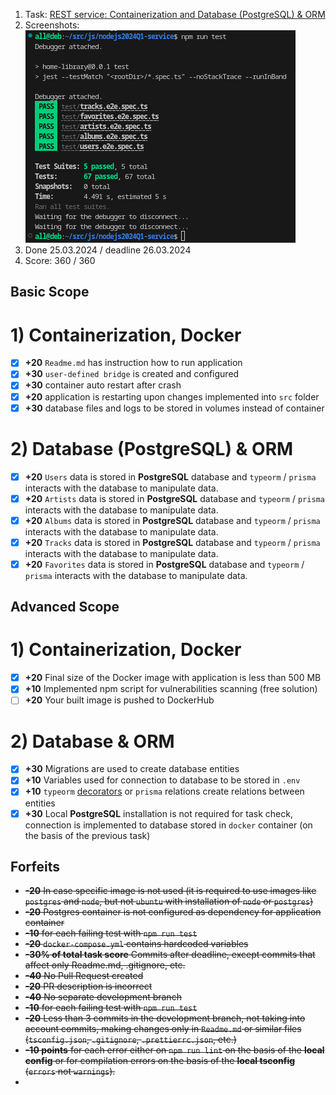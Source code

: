 1. Task: [REST service: Containerization and Database (PostgreSQL) &amp; ORM](https://github.com/AlreadyBored/nodejs-assignments/blob/main/assignments/containerization-database-orm/assignment.md)
2. Screenshots:![tests](./doc/screenshots/1.png?raw=true "https://github.com/Val-d-emar/nodejs2024Q1-service/blob/dev/doc/screenshots/1.png?raw=true")
3. Done 25.03.2024 / deadline 26.03.2024
4. Score: 360 / 360

## Basic Scope

# 1) Containerization, Docker

- [X] **+20** `Readme.md` has instruction how to run application
- [X] **+30** `user-defined bridge` is created and configured
- [X] **+30**  container auto restart after crash
- [X] **+20** application is restarting upon changes implemented into `src` folder
- [X] **+30** database files and logs to be stored in volumes instead of container

# 2) Database (PostgreSQL) & ORM

- [X] **+20** `Users` data is stored in **PostgreSQL** database and `typeorm` / `prisma`  interacts with the database to manipulate data.
- [X] **+20** `Artists` data is stored in **PostgreSQL** database and `typeorm` / `prisma`  interacts with the database to manipulate data.
- [X] **+20** `Albums` data is stored in **PostgreSQL** database and `typeorm` / `prisma`  interacts with the database to manipulate data.
- [X] **+20** `Tracks` data is stored in **PostgreSQL** database and `typeorm` / `prisma`  interacts with the database to manipulate data.
- [X] **+20** `Favorites` data is stored in **PostgreSQL** database and `typeorm` / `prisma`  interacts with the database to manipulate data.

## Advanced Scope

# 1) Containerization, Docker

- [X] **+20** Final size of the Docker image with application is less than 500 MB
- [X] **+10** Implemented npm script for vulnerabilities scanning (free solution)
- [ ] **+20** Your built image is pushed to DockerHub

# 2) Database & ORM

- [X] **+30** Migrations are used to create database entities
- [X] **+10** Variables used for connection to database to be stored in `.env`
- [X] **+10** `typeorm` [decorators](https://typeorm.io/#/relations) or `prisma` relations create relations between entities
- [X] **+30** Local **PostgreSQL** installation is not required for task check, connection is implemented to database stored in `docker` container  (on the basis of the previous task)

## Forfeits

- ~~**-20** In case specific image is not used (it is required to use images like `postgres` and `node`, but not `ubuntu` with installation of `node` or `postgres`)~~
- ~~**-20** Postgres container is not configured as dependency for application container~~
- ~~**-10** for each failing test with `npm run test`~~
- ~~**-20** `docker-compose.yml` contains hardcoded variables~~
- ~~**-30% of total task score** Commits after deadline, except commits that affect only Readme.md, .gitignore, etc.~~
- ~~**-40** No Pull Request created~~
- ~~**-20** PR description is incorrect~~
- ~~**-40** No separate development branch~~
- ~~**-10** for each failing test with `npm run test`~~
- ~~**-20** Less than 3 commits in the development branch, not taking into account commits, making changes only in `Readme.md` or similar files (`tsconfig.json`, `.gitignore`, `.prettierrc.json`, etc.)~~
- ~~**-10 points** for each error either on `npm run lint` on the basis of the **local config** or for compilation errors on the basis of the **local tsconfig** (`errors` not `warnings`).~~
-
